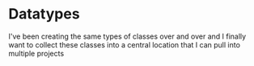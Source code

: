 # Datatypes

I've been creating the same types of classes over and over and I finally want to collect these classes into a central location that I can pull into multiple projects

